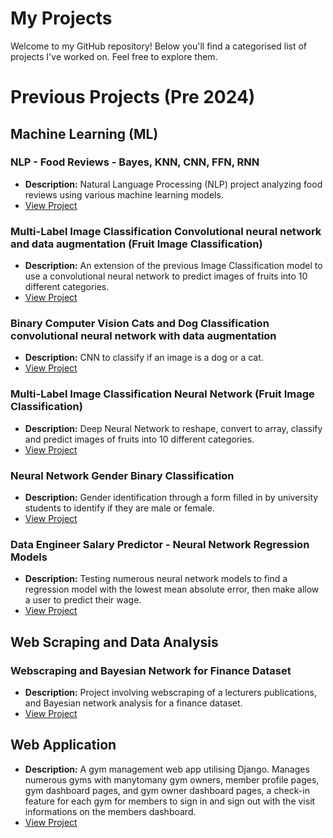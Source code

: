 # My Projects

Welcome to my GitHub repository! Below you'll find a categorised list of projects I've worked on. Feel free to explore them.

# Previous Projects (Pre 2024)

## Machine Learning (ML)

### NLP - Food Reviews - Bayes, KNN, CNN, FFN, RNN

- **Description:** Natural Language Processing (NLP) project analyzing food reviews using various machine learning models.
- [View Project](https://github.com/Samuel-Mason-git/Recent-Projects/blob/main/NLP%20-%20Food%20Reviews%20-%20Bayes%2C%20KNN%2C%20CNN%2C%20FFN%2C%20RNN.)

### Multi-Label Image Classification Convolutional neural network and data augmentation (Fruit Image Classification)

- **Description:** An extension of the previous Image Classification model to use a convolutional neural network to predict images of fruits into 10 different categories.
- [View Project](https://github.com/Samuel-Mason-git/Recent-Projects/blob/main/CNN_Multi_Label_Fruit_with_Data_Augmentation.ipynb)

### Binary Computer Vision Cats and Dog Classification convolutional neural network with data augmentation
- **Description:** CNN to classify if an image is a dog or a cat.
- [View Project](https://github.com/Samuel-Mason-git/Recent-Projects/blob/main/CNN_Computer_Vision_Binary_Cats_and_Dogs.ipynb)

### Multi-Label Image Classification Neural Network (Fruit Image Classification)

- **Description:** Deep Neural Network to reshape, convert to array, classify and predict images of fruits into 10 different categories.
- [View Project](https://github.com/Samuel-Mason-git/Recent-Projects/blob/main/Multi_Label_Fruit_Image_Classification.ipynb)

### Neural Network Gender Binary Classification

- **Description:** Gender identification through a form filled in by university students to identify if they are male or female.
-  [View Project](https://github.com/Samuel-Mason-git/Recent-Projects/blob/main/Binary_Gender_Classification.ipynb)

### Data Engineer Salary Predictor - Neural Network Regression Models 

- **Description:** Testing numerous neural network models to find a regression model with the lowest mean absolute error, then make allow a user to predict their wage.
- [View Project](https://github.com/Samuel-Mason-git/Recent-Projects/blob/main/Data_Engineer_ML_Regression.ipynb)

## Web Scraping and Data Analysis

### Webscraping and Bayesian Network for Finance Dataset

- **Description:** Project involving webscraping of a lecturers publications, and Bayesian network analysis for a finance dataset.
- [View Project](https://github.com/Samuel-Mason-git/Recent-Projects/blob/main/Webscraping%20and%20Bayesian%20Network%20for%20Finance%20Dataset)

## Web Application

- **Description:** A gym management web app utilising Django. Manages numerous gyms with manytomany gym owners, member profile pages, gym dashboard pages, and gym owner dashboard pages, a check-in feature for each gym for members to sign in and sign out with the visit informations on the members dashboard.
- [View Project](https://github.com/Samuel-Mason-git/Gym_management)
